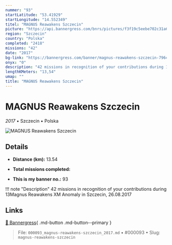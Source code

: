 ```yaml
---
nummer: "93"
startLatitude: "53.41929"
startLongitude: "14.552349"
titel: "MAGNUS Reawakens Szczecin"
picture: "https://api.bannergress.com/bnrs/pictures/f3f19c5eebe702c31a6d1e6eb37d766f"
region: "Szczecin"
country: "Polska"
completed: "2418"
missions: "42"
date: "2017"
bg-link: "https://bannergress.com/banner/magnus-reawakens-szczecin-796c"
onyx: "0"
description: "42 missions in recognition of your contributions during 13Magnus Reawakens XM Anomaly in Szczecin, 26.08.2017"
lengthKMeters: "13,54"
umap: ""
title: "MAGNUS Reawakens Szczecin"
---
```

# MAGNUS Reawakens Szczecin

*2017* • Szczecin • Polska

![MAGNUS Reawakens Szczecin](https://api.bannergress.com/bnrs/pictures/f3f19c5eebe702c31a6d1e6eb37d766f)

## Details
- **Distance (km):** 13.54

- **Total missions completed:** 
- **This is my banner no.:** 93


!!! note "Description"
    42 missions in recognition of your contributions during 13Magnus Reawakens XM Anomaly in Szczecin, 26.08.2017



## Links
[🔗 Bannergress](https://bannergress.com/banner/magnus-reawakens-szczecin-796c){ .md-button .md-button--primary }



> File: `000093_magnus-reawakens-szczecin_2017.md` • #000093 • Slug: `magnus-reawakens-szczecin`
